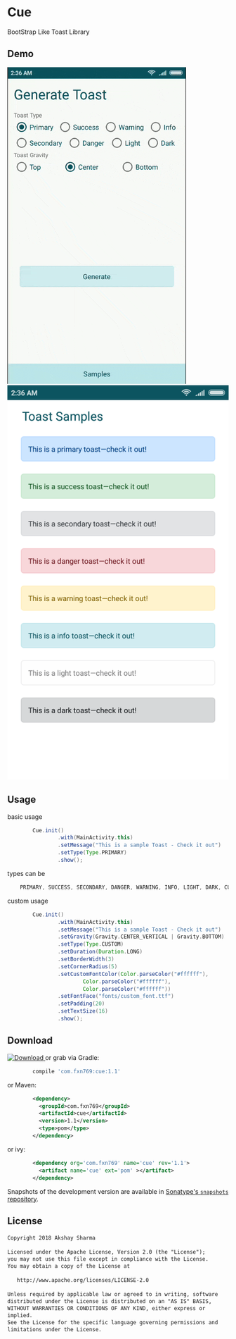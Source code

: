 Cue
======
BootStrap Like Toast Library

Demo
----
![](media/media.gif)
![](media/image.png)

Usage
-----
basic usage

```groovy
        Cue.init()
                .with(MainActivity.this)
                .setMessage("This is a sample Toast - Check it out")
                .setType(Type.PRIMARY)
                .show();
```
types can be
```groovy
    PRIMARY, SUCCESS, SECONDARY, DANGER, WARNING, INFO, LIGHT, DARK, CUSTOM
```
custom usage

```groovy
        Cue.init()
                .with(MainActivity.this)
                .setMessage("This is a sample Toast - Check it out")
                .setGravity(Gravity.CENTER_VERTICAL | Gravity.BOTTOM)
                .setType(Type.CUSTOM)
                .setDuration(Duration.LONG)
                .setBorderWidth(3)
                .setCornerRadius(5)
                .setCustomFontColor(Color.parseColor("#ffffff"),
                        Color.parseColor("#ffffff"),
                        Color.parseColor("#ffffff"))
                .setFontFace("fonts/custom_font.ttf")
                .setPadding(20)
                .setTextSize(16)
                .show();
```


Download
--------

 [ ![Download](https://api.bintray.com/packages/fxn769/android_projects/Numpad/images/download.svg) ](https://bintray.com/fxn769/android_projects/Numpad/_latestVersion)  or grab via Gradle:
```groovy
        compile 'com.fxn769:cue:1.1'
```
or Maven:
```xml
        <dependency>
          <groupId>com.fxn769</groupId>
          <artifactId>cue</artifactId>
          <version>1.1</version>
          <type>pom</type>
        </dependency>
```
or ivy:
```xml
        <dependency org='com.fxn769' name='cue' rev='1.1'>
          <artifact name='cue' ext='pom' ></artifact>
        </dependency>
```
Snapshots of the development version are available in [Sonatype's `snapshots` repository][snap].

License
--------

    Copyright 2018 Akshay Sharma

    Licensed under the Apache License, Version 2.0 (the "License");
    you may not use this file except in compliance with the License.
    You may obtain a copy of the License at

       http://www.apache.org/licenses/LICENSE-2.0

    Unless required by applicable law or agreed to in writing, software
    distributed under the License is distributed on an "AS IS" BASIS,
    WITHOUT WARRANTIES OR CONDITIONS OF ANY KIND, either express or implied.
    See the License for the specific language governing permissions and
    limitations under the License.



 [snap]: https://oss.sonatype.org/content/repositories/snapshots/



                